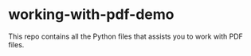 # working-with-pdf-demo

This repo contains all the Python files that assists you to work with PDF files.

